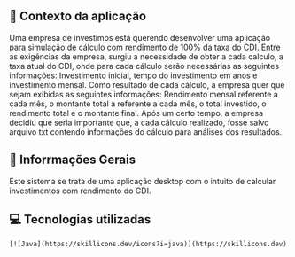 ## 📃 Contexto da aplicação ##

Uma empresa de investimos está querendo desenvolver uma aplicação para simulação
de cálculo com rendimento de 100% da taxa do CDI. Entre as exigências da empresa, surgiu
a necessidade de obter a cada calculo, a taxa atual do CDI, onde para cada cálculo serão necessárias
as seguintes informações: Investimento inicial, tempo do investimento em anos e investimento mensal. Como 
resultado de cada cálculo, a empresa quer que sejam exibidas as seguintes informações: Rendimento mensal referente a cada
mês, o montante total a referente a cada mês, o total investido, o rendimento total e o montante final. 
    Após um certo tempo, a empresa decidiu que seria importante que, a cada cálculo realizado, fosse salvo
arquivo txt contendo informações do cálculo para análises dos resultados.

## 📒 Inforrmações Gerais ##

Este sistema se trata de uma aplicação desktop com o intuito de calcular investimentos com rendimento do CDI.

## 💻  Tecnologias utilizadas ##

`[![Java](https://skillicons.dev/icons?i=java)](https://skillicons.dev)`


